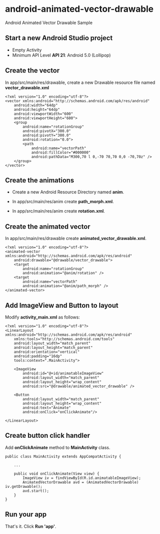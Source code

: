 # android-animated-vector-drawable
Android Animated Vector Drawable Sample

## Start a new Android Studio project
- Empty Activity
- Minimum API Level **API 21**: Android 5.0 (Lollipop)

## Create the vector 
In app/src/main/res/drawable, create a new Drawable resource file named **vector_drawable.xml**

    <?xml version="1.0" encoding="utf-8"?>
    <vector xmlns:android="http://schemas.android.com/apk/res/android"
        android:width="64dp"
        android:height="64dp"
        android:viewportWidth="600"
        android:viewportHeight="600">
        <group
            android:name="rotationGroup"
            android:pivotX="300.0"
            android:pivotY="300.0"
            android:rotation="0.0">
            <path
                android:name="vectorPath"
                android:fillColor="#000000"
                android:pathData="M300,70 l 0,-70 70,70 0,0 -70,70z" />
        </group>
    </vector>

## Create the animations
- Create a new Android Resource Directory named **anim**.
- In app/src/main/res/anim create **path_morph.xml**.
    
    <?xml version="1.0" encoding="utf-8"?>
    <set xmlns:android="http://schemas.android.com/apk/res/android">
        <objectAnimator
            android:duration="6000"
            android:propertyName="pathData"
            android:valueFrom="M300,70 l 0,-70 70,70 0,0 -70,70z"
            android:valueTo="M300,70 l 0,-70 70,0  0,140 -70,0 z"
            android:valueType="pathType" />
    </set>

- In app/src/main/res/anim create **rotation.xml**.

    <?xml version="1.0" encoding="utf-8"?>
    <set xmlns:android="http://schemas.android.com/apk/res/android">
        <objectAnimator
            android:duration="6000"
            android:propertyName="rotation"
            android:valueFrom="0"
            android:valueTo="360" />
    </set>


## Create the animated vector

In app/src/main/res/drawable create **animated_vector_drawable.xml**.

    <?xml version="1.0" encoding="utf-8"?>
    <animated-vector xmlns:android="http://schemas.android.com/apk/res/android"
        android:drawable="@drawable/vector_drawable">
        <target
            android:name="rotationGroup"
            android:animation="@anim/rotation" />
        <target
            android:name="vectorPath"
            android:animation="@anim/path_morph" />
    </animated-vector>

## Add ImageView and Button to layout

Modify **activity_main.xml** as follows:

    <?xml version="1.0" encoding="utf-8"?>
    <LinearLayout xmlns:android="http://schemas.android.com/apk/res/android"
        xmlns:tools="http://schemas.android.com/tools"
        android:layout_width="match_parent"
        android:layout_height="match_parent"
        android:orientation="vertical"
        android:padding="16dp"
        tools:context=".MainActivity">

        <ImageView
            android:id="@+id/animatableImageView"
            android:layout_width="match_parent"
            android:layout_height="wrap_content"
            android:src="@drawable/animated_vector_drawable" />

        <Button
            android:layout_width="match_parent"
            android:layout_height="wrap_content"
            android:text="Animate"
            android:onClick="onClickAnimate"/>

    </LinearLayout>

## Create button click handler

Add **onClickAnimate** method to **MainActivity** class.

    public class MainActivity extends AppCompatActivity {

        ...
        
        public void onClickAnimate(View view) {
            ImageView iv = findViewById(R.id.animatableImageView);
            AnimatedVectorDrawable avd = (AnimatedVectorDrawable) iv.getDrawable();
            avd.start();
        }
    }

## Run your app

That's it. Click **Run 'app'**.
